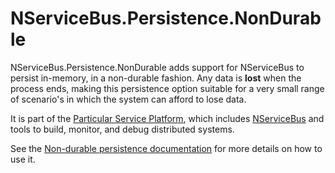 # NServiceBus.Persistence.NonDurable

NServiceBus.Persistence.NonDurable adds support for NServiceBus to persist in-memory, in a non-durable fashion. Any data is **lost** when the process ends, making this persistence option suitable for a very small range of scenario's in which the system can afford to lose data.

It is part of the [Particular Service Platform](https://particular.net/service-platform), which includes [NServiceBus](https://particular.net/nservicebus) and tools to build, monitor, and debug distributed systems.

See the [Non-durable persistence documentation](https://docs.particular.net/persistence/non-durable/) for more details on how to use it.
